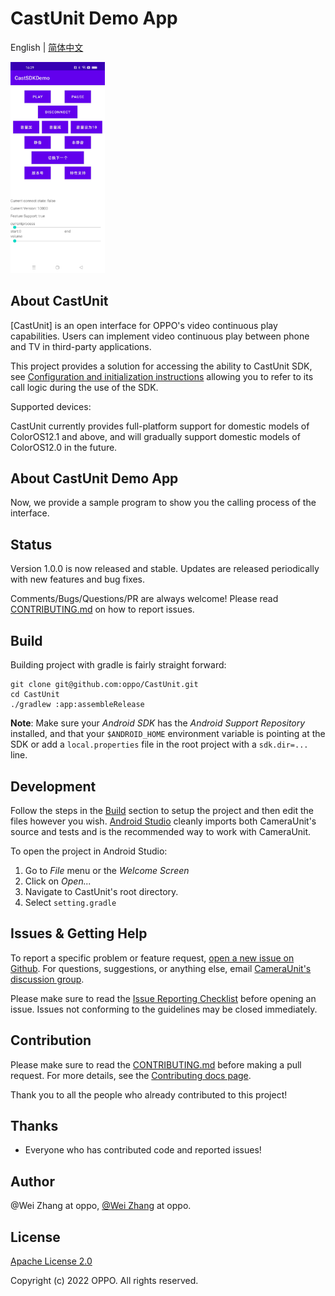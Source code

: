 CastUnit Demo App
=====

English | [简体中文](./README-CN.md)

<img src="./screenshots/Screenshot_capture_interface.jpg" alt="main" title="main interface" style="zoom: 33%;" />

## About CastUnit

[CastUnit] is an open interface for OPPO's video continuous play capabilities. 
Users can implement video continuous play between phone and TV in third-party applications.

This project provides a solution for accessing the ability to CastUnit SDK,
see [Configuration and initialization instructions][CastUnitInstructions]
allowing you to refer to its call logic during the use of the SDK.

Supported devices:

CastUnit currently provides full-platform support for domestic models of ColorOS12.1 and above, and will gradually support domestic models of ColorOS12.0 in the future.

## About CastUnit Demo App
Now, we provide a sample program to show you the calling process of the interface.

## Status
Version 1.0.0 is now released and stable. Updates are released periodically with new features and bug fixes.

Comments/Bugs/Questions/PR are always welcome! Please read [CONTRIBUTING.md][contributing] on how to report issues.

## Build
Building project with gradle is fairly straight forward:

```shell
git clone git@github.com:oppo/CastUnit.git
cd CastUnit
./gradlew :app:assembleRelease
```

**Note**: Make sure your *Android SDK* has the *Android Support Repository* installed, and that your `$ANDROID_HOME` environment
variable is pointing at the SDK or add a `local.properties` file in the root project with a `sdk.dir=...` line.

## Development
Follow the steps in the [Build](#build) section to setup the project and then edit the files however you wish.
[Android Studio][android-studio] cleanly imports both CameraUnit's source and tests and is the recommended way to work with CameraUnit.

To open the project in Android Studio:

1. Go to *File* menu or the *Welcome Screen*
2. Click on *Open...*
3. Navigate to CastUnit's root directory.
4. Select `setting.gradle`

## Issues & Getting Help
To report a specific problem or feature request, [open a new issue on Github][open-new-issue]. For questions, suggestions, or
anything else, email [CameraUnit's discussion group][discussion].

Please make sure to read the [Issue Reporting Checklist][issue-reporting-guidelines]
before opening an issue. Issues not conforming to the guidelines may be closed immediately.

## Contribution
Please make sure to read the [CONTRIBUTING.md][contributing] before making a pull request. 
For more details, see the [Contributing docs page][contributing-page].

Thank you to all the people who already contributed to this project!

## Thanks
* Everyone who has contributed code and reported issues!

## Author
@Wei Zhang at oppo, [@Wei Zhang](https://github.com/zhangweinj) at oppo.

## License
[Apache License 2.0][license]

Copyright (c) 2022 OPPO. All rights reserved.

[CastUnitLink]: https://open.oppomobile.com/newservice/capability?pagename=castunit
[CastUnitInstructions]: https://open.oppomobile.com/wiki/doc#id=10751
[issue-reporting-guidelines]: #
[open-new-issue]: https://github.com/oppo/CameraUnit/issues
[android-studio]: https://developer.android.com/studio
[contributing-page]: https://github.com/oppo/CastUnit/blob/main/CONTRIBUTING.md
[discussion]: https://github.com/oppo/CastUnit/issues
[contributing]: https://github.com/oppo/CastUnit/blob/main/CONTRIBUTING.md
[license]: https://www.apache.org/licenses/LICENSE-2.0
